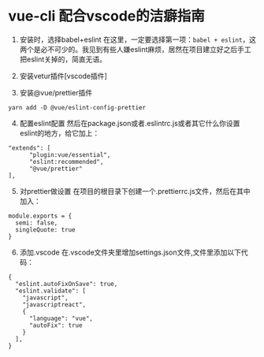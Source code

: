 # vue-cli 配合vscode的洁癖指南

1. 安装时，选择babel+eslint
在这里，一定要选择第一项：`babel + eslint`，这两个是必不可少的。我见到有些人嫌eslint麻烦，居然在项目建立好之后手工把eslint关掉的，简直无语。

2. 安装vetur插件[vscode插件]

3. 安装@vue/prettier插件
```
yarn add -D @vue/eslint-config-prettier
```

4. 配置eslint配置
然后在package.json或者.eslintrc.js或者其它什么你设置eslint的地方，给它加上：
```
"extends": [
      "plugin:vue/essential",
      "eslint:recommended",
      "@vue/prettier"
],
```

5. 对prettier做设置
在项目的根目录下创建一个.prettierrc.js文件，然后在其中加入：
```
module.exports = {
  semi: false,
  singleQuote: true
}
```

6. 添加.vscode
在.vscode文件夹里增加settings.json文件,文件里添加以下代码：
```
{
  "eslint.autoFixOnSave": true,
  "eslint.validate": [
    "javascript",
    "javascriptreact",
    {
      "language": "vue",
      "autoFix": true
    }
  ],
}
```

